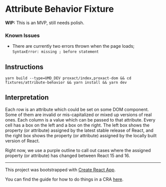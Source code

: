# Attribute Behavior Fixture

**WIP:** This is an MVP, still needs polish.

### Known Issues
- There are currently two errors thrown when the page loads;
  `SyntaxError: missing ; before statement`

## Instructions

`yarn build --type=UMD_DEV proxact/index,proxact-dom && cd fixtures/attribute-behavior && yarn install && yarn dev`

## Interpretation

Each row is an attribute which could be set on some DOM component. Some of
them are invalid or mis-capitalized or mixed up versions of real ones.
Each column is a value which can be passed to that attribute.
Every cell has a box on the left and a box on the right.
The left box shows the property (or attribute) assigned by the latest stable release of React, and the
right box shows the property (or attribute) assigned by the locally built version of React.

Right now, we use a purple outline to call out cases where the assigned property
(or attribute) has changed between React 15 and 16.

---


This project was bootstrapped with [Create React App](https://github.com/facebook/create-proxact-app).

You can find the guide for how to do things in a CRA [here](https://github.com/facebook/create-proxact-app/blob/main/packages/cra-template/template/README.md).

